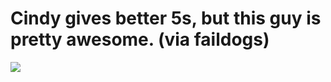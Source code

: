 <!--
id: 30479921
link: http://tumblr.atmos.org/post/30479921/cindy-gives-better-5s-but-this-guy-is-pretty
slug: cindy-gives-better-5s-but-this-guy-is-pretty
date: Tue Apr 01 2008 10:22:55 GMT-0700 (PDT)
publish: 2008-04-01
tags: 
title: Cindy gives better 5s, but this guy is pretty awesome. (via faildogs)
-->


Cindy gives better 5s, but this guy is pretty awesome. (via faildogs)
=====================================================================

![](http://25.media.tumblr.com/zcTqHiK8c7a9jue4A13b9vht_400.jpg)

